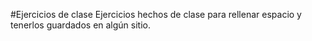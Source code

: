 #Ejercicios de clase
Ejercicios hechos de clase para rellenar espacio y tenerlos guardados en algún sitio.
